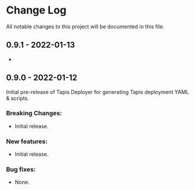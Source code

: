# Change Log

All notable changes to this project will be documented in this file.

## 0.9.1 - 2022-01-13

- 


## 0.9.0 - 2022-01-12

Initial pre-release of Tapis Deployer for generating Tapis deployment YAML & scripts.

### Breaking Changes:

- Initial release.

### New features:

 - Initial release.

### Bug fixes:

- None.
